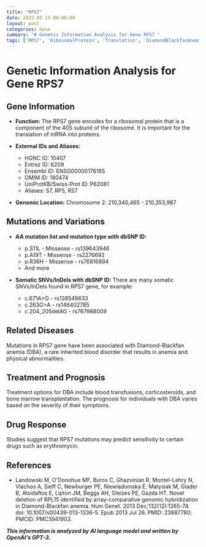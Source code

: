 ```yaml
---
title: "RPS7"
date: 2023-05-15 00:00:00
layout: post
categories: Gene
summary: "# Genetic Information Analysis for Gene RPS7 "
tags: ['RPS7', 'RibosomalProtein', 'Translation', 'DiamondBlackfanAnemia', 'Mutation', 'DrugResponse', 'Prognosis', 'BloodDisorder']
---
```


# Genetic Information Analysis for Gene RPS7 

## Gene Information

- **Function:** The RPS7 gene encodes for a ribosomal protein that is a component of the 40S subunit of the ribosome. It is important for the translation of mRNA into proteins. 

- **External IDs and Aliases:**
    - HGNC ID: 10407
    - Entrez ID: 6209
    - Ensembl ID: ENSG00000176165
    - OMIM ID: 180474
    - UniProtKB/Swiss-Prot ID: P62081
    - Aliases: S7, RP5, RS7

- **Genomic Location:** Chromosome 2: 210,340,465 - 210,353,987

## Mutations and Variations

- **AA mutation list and mutation type with dbSNP ID:**
    - p.S11L - Missense - rs139643946
    - p.A19T - Missense - rs2276692
    - p.R36H - Missense - rs76816894
    - And more

- **Somatic SNVs/InDels with dbSNP ID:**
There are many somatic SNVs/InDels found in RPS7 gene, for example: 
    - c.671A>G - rs138549633
    - c.263G>A - rs146402785
    - c.204_205delAG - rs767968009

## Related Diseases

Mutations in RPS7 gene have been associated with Diamond-Blackfan anemia (DBA), a rare inherited blood disorder that results in anemia and physical abnormalities. 

## Treatment and Prognosis

Treatment options for DBA include blood transfusions, corticosteroids, and bone marrow transplantation. The prognosis for individuals with DBA varies based on the severity of their symptoms.

## Drug Response

Studies suggest that RPS7 mutations may predict sensitivity to certain drugs such as erythromycin.

## References

- Landowski M, O'Donohue MF, Buros C, Ghazvinian R, Montel-Lehry N, Vlachos A, Sieff C, Newburger PE, Niewiadomska E, Matysiak M, Glader B, Atsidaftos E, Lipton JM, Beggs AH, Gleizes PE, Gazda HT. Novel deletion of RPL15 identified by array-comparative genomic hybridization in Diamond-Blackfan anemia. Hum Genet. 2013 Dec;132(12):1265-74. doi: 10.1007/s00439-013-1336-5. Epub 2013 Jul 26. PMID: 23887780; PMCID: PMC3941903.

**_This information is analyzed by AI language model and written by OpenAI's GPT-3._**
